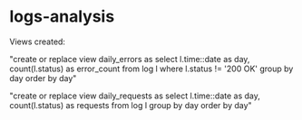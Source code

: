 # logs-analysis
Views created:

"create or replace view daily_errors as
    select l.time::date as day, count(l.status) as error_count
    from log l where l.status != '200 OK' group by day order by day"

"create or replace view daily_requests as
    select l.time::date as day, count(l.status) as requests
    from log l group by day order by day"
